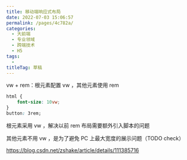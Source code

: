 ```yaml
---
title: 移动端响应式布局
date: 2022-07-03 15:06:57
permalink: /pages/4c782a/
categories: 
  - 大前端
  - 专业领域
  - 跨端技术
  - H5
tags: 
  - 
titleTag: 草稿
---
```


vw + rem：根元素配置 vw ，其他元素使用 rem

```css
html {
    font-size: 10vw;
}
button: 3rem;
```

根元素采用 vw ，解决以前 rem 布局需要额外引入脚本的问题

其他元素不用 vw ，是为了避免 PC 上最大宽度的展示问题（TODO check）

https://blog.csdn.net/zshake/article/details/111385716